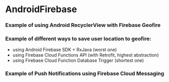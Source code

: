 # AndroidFirebase

### Example of using Android RecyclerView with Firebase Geofire ###
### Example of different ways to save user location to geofire: ###
  * using Android Firebase SDK + RxJava (worst one)
  * using Firebase Cloud Functions API (with Retrofit, highest abstraction)
  * using Firebase Cloud Function Database Trigger (shortest one)
### Example of Push Notifications using Firebase Cloud Messaging
